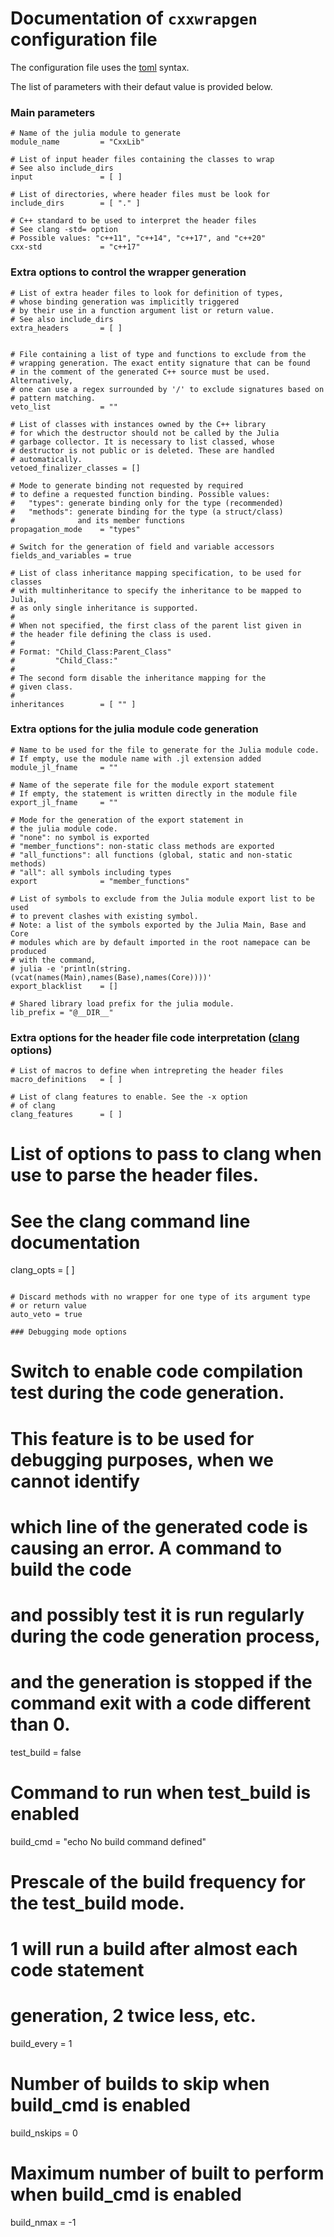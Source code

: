 # Documentation of `cxxwrapgen` configuration file

The configuration file uses the [toml](https://toml.io) syntax.

The list of parameters with their defaut value is provided below.


### Main parameters

```
# Name of the julia module to generate
module_name         = "CxxLib"

# List of input header files containing the classes to wrap
# See also include_dirs
input               = [ ]

# List of directories, where header files must be look for
include_dirs        = [ "." ]

# C++ standard to be used to interpret the header files
# See clang -std= option
# Possible values: "c++11", "c++14", "c++17", and "c++20"
cxx-std             = "c++17"
```

### Extra options to control the wrapper generation
   
```
# List of extra header files to look for definition of types,
# whose binding generation was implicitly triggered
# by their use in a function argument list or return value.
# See also include_dirs
extra_headers       = [ ]


# File containing a list of type and functions to exclude from the
# wrapping generation. The exact entity signature that can be found
# in the comment of the generated C++ source must be used. Alternatively,
# one can use a regex surrounded by '/' to exclude signatures based on
# pattern matching.
veto_list           = ""

# List of classes with instances owned by the C++ library
# for which the destructor should not be called by the Julia
# garbage collector. It is necessary to list classed, whose
# destructor is not public or is deleted. These are handled
# automatically.
vetoed_finalizer_classes = []

# Mode to generate binding not requested by required
# to define a requested function binding. Possible values:
#   "types": generate binding only for the type (recommended)
#   "methods": generate binding for the type (a struct/class)
#              and its member functions 
propagation_mode    = "types"

# Switch for the generation of field and variable accessors
fields_and_variables = true

# List of class inheritance mapping specification, to be used for classes
# with multinheritance to specify the inheritance to be mapped to Julia,
# as only single inheritance is supported.
#
# When not specified, the first class of the parent list given in
# the header file defining the class is used.
#
# Format: "Child_Class:Parent_Class"
#         "Child_Class:"
#
# The second form disable the inheritance mapping for the 
# given class.
#
inheritances        = [ "" ]
```

### Extra options for the julia module code generation

```
# Name to be used for the file to generate for the Julia module code.
# If empty, use the module name with .jl extension added
module_jl_fname     = ""

# Name of the seperate file for the module export statement
# If empty, the statement is written directly in the module file
export_jl_fname     = ""

# Mode for the generation of the export statement in
# the julia module code.
# "none": no symbol is exported
# "member_functions": non-static class methods are exported
# "all_functions": all functions (global, static and non-static methods)
# "all": all symbols including types
export              = "member_functions"

# List of symbols to exclude from the Julia module export list to be used
# to prevent clashes with existing symbol.
# Note: a list of the symbols exported by the Julia Main, Base and Core
# modules which are by default imported in the root namepace can be produced
# with the command,
# julia -e 'println(string.(vcat(names(Main),names(Base),names(Core))))'
export_blacklist    = []

# Shared library load prefix for the julia module.
lib_prefix = "@__DIR__"
```

### Extra options for the header file code interpretation ([clang](https://clang.llvm.org/docs/UsersManual.html) options)

```
# List of macros to define when intrepreting the header files
macro_definitions   = [ ]

# List of clang features to enable. See the -x option
# of clang
clang_features      = [ ]
```

# List of options to pass to clang when use to parse the header files.
# See the clang command line documentation
clang_opts      = [ ]
```

# Discard methods with no wrapper for one type of its argument type
# or return value
auto_veto = true

### Debugging mode options

```
# Switch to enable code compilation test during the code generation.
# This feature is to be used for debugging purposes, when we cannot identify
# which line of the generated code is causing an error. A command to build the code
# and possibly test it is run regularly during the code generation process,
# and the generation is stopped if the command exit with a code different than 0.
test_build   	    = false

# Command to run when test_build is enabled
build_cmd    	    = "echo No build command defined"

# Prescale of the build frequency for the test_build mode.
# 1 will run a build after almost each code statement
# generation, 2 twice less, etc.
build_every         = 1

# Number of builds to skip when build_cmd is enabled
build_nskips 	    = 0

# Maximum number of built to perform when build_cmd is enabled
build_nmax   	    = -1
```
